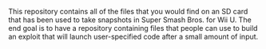   This repository contains all of the files that you would find on an SD card that has been used to take snapshots in Super Smash Bros. for Wii U. The end goal is to have a repository containing files that people can use to build an exploit that will launch user-specified code after a small amount of input.
